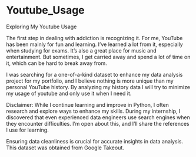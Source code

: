 # Youtube_Usage
Exploring My Youtube Usage

The first step in dealing with addiction is recognizing it. For me, YouTube has been mainly for fun and learning. I’ve learned a lot from it, especially when studying for exams. It’s also a great place for music and entertainment. But sometimes, I get carried away and spend a lot of time on it, which can be hard to break away from.

I was searching for a one-of-a-kind dataset to enhance my data analysis project for my portfolio, and I believe nothing is more unique than my personal YouTube history. By analyzing my history data I will try to minimize my usage of youtube and only use it when I need it.

Disclaimer: While I continue learning and improve in Python, I often research and explore ways to enhance my skills. During my internship, I discovered that even experienced data engineers use search engines when they encounter difficulties. I’m open about this, and I’ll share the references I use for learning.

Ensuring data cleanliness is crucial for accurate insights in data analysis. This dataset was obtained from Google Takeout.
